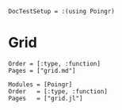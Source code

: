 ```@meta
DocTestSetup = :(using Poingr)
```

# Grid

```@index
Order = [:type, :function]
Pages = ["grid.md"]
```

```@autodocs
Modules = [Poingr]
Order   = [:type, :function]
Pages   = ["grid.jl"]
```
